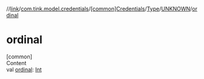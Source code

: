 //[link](../../../../index.md)/[com.tink.model.credentials](../../../index.md)/[[common]Credentials](../../index.md)/[Type](../index.md)/[UNKNOWN](index.md)/[ordinal](ordinal.md)



# ordinal  
[common]  
Content  
val [ordinal](ordinal.md): [Int](https://kotlinlang.org/api/latest/jvm/stdlib/kotlin/-int/index.html)  



